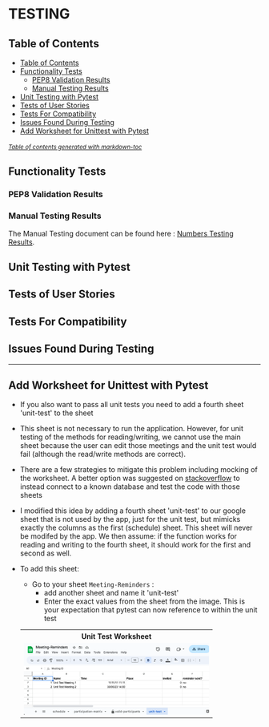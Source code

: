 

# TESTING 


## Table of Contents 

  * [Table of Contents](#table-of-contents)
  * [Functionality Tests](#functionality-tests)
    + [PEP8 Validation Results](#pep8-validation-results)
    + [Manual Testing Results](#manual-testing-results)
  * [Unit Testing with Pytest](#unit-testing-with-pytest)
  * [Tests of User Stories](#tests-of-user-stories)
  * [Tests For Compatibility](#tests-for-compatibility)
  * [Issues Found During Testing](#issues-found-during-testing)
  * [Add Worksheet for Unittest with Pytest](#add-worksheet-for-unittest-with-pytest)

<small><i><a href='http://ecotrust-canada.github.io/markdown-toc/'>Table of contents generated with markdown-toc</a></i></small>


## Functionality Tests 

### PEP8 Validation Results 


### Manual Testing Results 

The Manual Testing document can be found here : [Numbers Testing Results](./assets/documentation/Manual-Testing-Results.numbers).

## Unit Testing with Pytest 

## Tests of User Stories 

## Tests For Compatibility

## Issues Found During Testing


-----

##  Add Worksheet for Unittest with Pytest


- If you also want to pass all unit tests you need to add a fourth sheet 'unit-test' to the sheet
- This sheet is not necessary to run the application. However, for unit testing of the methods for reading/writing, we cannot use the main sheet because the user can edit those meetings and the unit test would fail (although the read/write methods are correct). 
- There are a few strategies to mitigate this problem including mocking of the worksheet. A better option was suggested on [stackoverflow]( https://stackoverflow.com/questions/1217736/how-to-write-unit-tests-for-database-calls) to instead connect to a known database and test the code with those sheets
- I modified this idea by adding a fourth sheet 'unit-test' to our google sheet that is not used by the app, just for the unit test, but mimicks exactly the columns as the first (schedule) sheet. This sheet will never be modifed by the app. We then assume: if the function works for reading and writing to the fourth sheet, it should work for the first and second as well.
- To add this sheet:
    - Go to your sheet `Meeting-Reminders` :
        - add another sheet and name it 'unit-test'
        - Enter the exact values from the sheet from the image. This is your expectation that pytest can now reference to within the unit test 

  <table style='width:80%'>
     <tr>
       <th style='text-align:center'>Unit Test Worksheet</th>
      </tr>
       <tr>
       <td> <img src="./assets/images/sheet-unit-test.png"; alt="example of the  worksheet to test the read/write functions of the unit test" >  </td>
       </tr>
  </table>